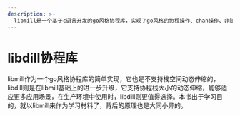 ```yaml
---
description: >-
  libmill是一个基于c语言开发的go风格协程库，实现了go风格的协程操作、chan操作、非阻塞的网络io操作等等，是一个不错的linux平台下c风格协程库实现。如果你想从0到1的快速了解如何开发一个协程库，libmill将是一个非常不错的案例；如果你想更深入地了解go，libmill里面也借鉴了go的一些设计思想；或者你想在生产环境中使用，开发者也提供了一个更健壮的版本libdill。
---
```


# libdill协程库

libmill作为一个go风格协程库的简单实现，它也是不支持栈空间动态伸缩的，libdill则是在libmill基础上的进一步升级，它支持协程栈大小的动态伸缩，能够适应更多应用场景，在生产环境中使用时，libdill则更值得选择。本书出于学习目的，就以libmill来作为学习材料了，背后的原理也是大同小异的。

